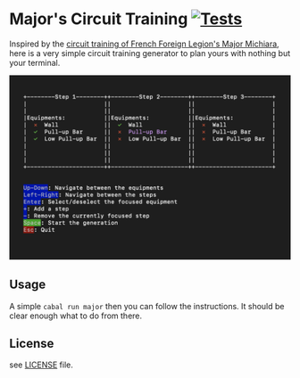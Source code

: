 # Major's Circuit Training [![Tests](https://github.com/TheLusitanianKing/MajorTraining/actions/workflows/tests.yml/badge.svg)](https://github.com/TheLusitanianKing/MajorTraining/actions/workflows/tests.yml)

Inspired by the [circuit training of French Foreign Legion's Major Michiara](https://www.youtube.com/watch?v=wcitMZdgYIA), here is a very simple circuit training generator to plan yours with nothing but your terminal.

![Preview](preview.png)

## Usage
A simple `cabal run major` then you can follow the instructions. It should be clear enough what to do from there.

## License
see [LICENSE](LICENSE) file.